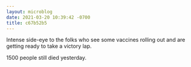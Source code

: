 ```yaml
---
layout: microblog
date: 2021-03-20 10:39:42 -0700
title: c67b52b5
---
```

Intense side-eye to the folks who see some vaccines rolling out and are getting ready to take a victory lap.


1500 people still died yesterday.
